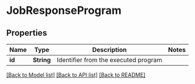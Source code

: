 # JobResponseProgram

## Properties

Name | Type | Description | Notes
------------ | ------------- | ------------- | -------------
**id** | **String** | Identifier from the executed program | 

[[Back to Model list]](../README.md#documentation-for-models) [[Back to API list]](../README.md#documentation-for-api-endpoints) [[Back to README]](../README.md)


